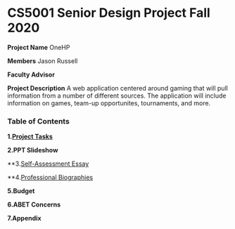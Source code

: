 # CS5001 Senior Design Project Fall 2020

**Project Name**
OneHP 

**Members**
Jason Russell

**Faculty Advisor**

**Project Description** 
A web application centered around gaming that will pull information from a number of different sources. The application will include information on games, team-up opportunites, tournaments, and more. 

### Table of Contents 
**1.[Project Tasks](https://github.com/russej7/Senior-Design-Fall2020/blob/master/tasklist.md)**
 
**2.PPT Slideshow**

**3.[Self-Assessment Essay](https://github.com/russej7/Senior-Design-Fall2020/tree/master/Individual_Assessment)

**4.[Professional Biographies](https://github.com/russej7/Senior-Design-Fall2020/tree/master/Professional_Biography)

**5.Budget**

**6.ABET Concerns**

**7.Appendix**

